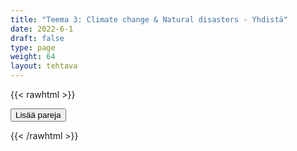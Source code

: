 ```yaml
---
title: "Teema 3: Climate change & Natural disasters - Yhdistä"
date: 2022-6-1
draft: false
type: page
weight: 64
layout: tehtava
---
```

{{< rawhtml >}}
<link rel="stylesheet" type="text/css" href="/css/yhdistely.css"/>
<div id="nappulat">
<button id="lisaa">
Lisää pareja
</button>
</div>
<div id="kaikki"></div>
<div id="tehtava" class="grid grid-cols-2">
 <div><ul id="terms"> </ul></div>
 <div><ul id="defs"> </ul></div>

</div>


<script> 
 
  //Data for terms and definitions. This can be stored in a separate .js file, in a JSON file or here in the main file
   var data = {
    terms: [{
     index: 0, text: 'adaptation'
}, { index: 1, text: 'Anthropocene'
}, { index: 2, text: 'atmosphere'
}, { index: 3, text: 'biodiversity'
}, { index: 4, text: 'carbon dioxide, CO2'
}, { index: 5, text: 'carbon footprint'
}, { index: 6, text: 'carbon neutral'
}, { index: 7, text: 'carbon sink'
}, { index: 8, text: 'carbon tax'
}, { index: 9, text: 'climate change'
}, { index: 10, text: 'conservation'
}, { index: 11, text: 'corporate accountability'
}, { index: 12, text: 'eco-anxiety'
}, { index: 13, text: 'ecological restoration'
}, { index: 14, text: 'ecosystem'
}, { index: 15, text: 'emissions trading, cap and trade'
}, { index: 16, text: 'global warming'
}, { index: 17, text: 'greenhouse effect'
}, { index: 18, text: 'greenhouse gas'
}, { index: 19, text: 'green transition'
}, { index: 20, text: 'greenwash'
}, { index: 21, text: 'intergenerational equity'
}, { index: 22, text: 'methane'
}, { index: 23, text: 'mitigation'
}, { index: 24, text: 'offsetting'
}, { index: 25, text: 'solar irradiance'
}, { index: 26, text: 'sustainability'
}, { index: 27, text: 'sustainable development'
}, { index: 28, text: 'tipping point'
}, { index: 29, text: 'algal bloom'
}, { index: 30, text: 'Arctic shrinkage'
}, { index: 31, text: 'avalanche'
}, { index: 32, text: 'biodiversity loss'
}, { index: 33, text: 'blizzard'
}, { index: 34, text: 'coral bleaching'
}, { index: 35, text: 'cyclone, hurricane, typhoon'
}, { index: 36, text: 'deforestation'
}, { index: 37, text: 'desertification'
}, { index: 38, text: 'drought'
}, { index: 39, text: 'earthquake'
}, { index: 40, text: 'eutrophication'
}, { index: 41, text: 'heatwave'
}, { index: 42, text: 'flood'
}, { index: 43, text: 'landslide'
}, { index: 44, text: 'ocean acidification'
}, { index: 45, text: 'ozone depletion'
}, { index: 46, text: 'sea level rise'
}, { index: 47, text: 'volcanic eruption'
}, { index: 48, text: 'wildfire'


},

    ],

  definitions: [{
    
     index: 0, text: 'sopeutuminen'
}, { index: 1, text: 'antroposeeni, ihmisen vaikutuksen aikakausi'
}, { index: 2, text: 'ilmakehä'
}, { index: 3, text: 'luonnon monimuotoisuus'
}, { index: 4, text: 'hiilidioksidi'
}, { index: 5, text: 'hiilijalanjälki'
}, { index: 6, text: 'hiilineutraali'
}, { index: 7, text: 'hiilinielu'
}, { index: 8, text: 'hiilivero'
}, { index: 9, text: 'ilmastonmuutos'
}, { index: 10, text: 'ympäristönsuojelu'
}, { index: 11, text: 'yritysvastuu'
}, { index: 12, text: 'ilmastoahdistus'
}, { index: 13, text: 'luonnon ennallistaminen'
}, { index: 14, text: 'ekosysteemi'
}, { index: 15, text: 'päästökauppa'
}, { index: 16, text: 'ilmaston lämpeneminen'
}, { index: 17, text: 'kasvihuoneilmiö'
}, { index: 18, text: 'kasvihuonekaasu'
}, { index: 19, text: 'vihreä siirtymä'
}, { index: 20, text: 'viherpesu'
}, { index: 21, text: 'sukupolvien välinen tasa-arvo'
}, { index: 22, text: 'metaani'
}, { index: 23, text: 'lieventäminen'
}, { index: 24, text: 'kompensaatio, hyvitys'
}, { index: 25, text: 'auringon säteily'
}, { index: 26, text: 'kestävyys'
}, { index: 27, text: 'kestävä kehitys'
}, { index: 28, text: 'keikahduspiste, kriittinen piste'
}, { index: 29, text: 'leväkukinta'
}, { index: 30, text: 'arktisen alueen kutistuminen'
}, { index: 31, text: 'lumivyöry'
}, { index: 32, text: 'luontokato'
}, { index: 33, text: 'lumimyrsky'
}, { index: 34, text: 'korallien vaaleneminen'
}, { index: 35, text: 'trooppinen hirmumyrsky'
}, { index: 36, text: 'metsäkato'
}, { index: 37, text: 'aavikoituminen'
}, { index: 38, text: 'kuivuus'
}, { index: 39, text: 'maanjäristys'
}, { index: 40, text: 'rehevöityminen'
}, { index: 41, text: 'helleaalto'
}, { index: 42, text: 'tulva'
}, { index: 43, text: 'maanvyöry'
}, { index: 44, text: 'merien happamoituminen'
}, { index: 45, text: 'otsonikato'
}, { index: 46, text: 'merenpinnan nousu'
}, { index: 47, text: 'tulivuorenpurkaus'
}, { index: 48, text: 'maastopalo'



},

    ],
    //this creates matches for indexes. This is a sort of an Answer Sheet
    pairs: {
      0: 0,
      1: 1,
      2: 2,
      3: 3,
      4: 4,
      5: 5,
      6: 6,
      7: 7,
      8: 8,
      9: 9,
      10: 10,
      11: 11,
      12: 12,
      13: 13,
      14: 14,
      15: 15,
      16: 16,
      17: 17,
      18: 18,
      19: 19,
      20: 20,
      21: 21,
      22: 22,
      23: 23,
      24: 24,
      25: 25,
      26: 26,
      27: 27,
      28: 28,
      29: 29,
      30: 30,
      31: 31,
      32: 32,
      33: 33,
      34: 34,
      35: 35,
      36: 36,
      37: 37,
      38: 38,
      39: 39,
      40: 40,
      41: 41,
      42: 42,
      43: 43,
      44: 44,
      45: 45,
      46: 46,
      47: 47,
      48: 48,
    }
  };
    
for (var a=[],i=0;i<49;++i) a[i]=i;

function shufflee(array) {
  var tmp, current, top = array.length;
  if(top) while(--top) {
    current = Math.floor(Math.random() * (top + 1));
    tmp = array[current];
    array[current] = array[top];
    array[top] = tmp;
  }
  return array;
}

a = shufflee(a);
  

  var selectedTerm = null, //to make sure none is selected onload
    selectedDef = null,
    termsContainer = document.querySelector("#terms"), //list of terms
    defsContainer = document.querySelector("#defs"); //list of definitions

  //This function takes two arguments, that is one term and one def to compare if they match. It returns True or False after compairing values of the "pairs" object property.     
  function isMatch(termIndex, defIndex) {
    return data.pairs[termIndex] === defIndex;
  }

  //This function adds HTML elements and content to the specified container (UL).
  function createListHTML(list, container) {
    container.innerHTML = ""; //first, clean up any existing LI elements
    for (var i = 0; i < 49; i++) {
      container.innerHTML = container.innerHTML + "<li data-index='" + list[i]["index"] + "'>" + "<span>" + list[i]["text"] + "</span>" + "</li>";

    }
  }

function addCSS(css){
  var elem=document.createElement('style');
  if(elem.styleSheet && !elem.sheet)elem.styleSheet.cssText=css;
  else elem.appendChild(document.createTextNode(css));
  document.getElementsByTagName('head')[0].appendChild(elem); 
}

  createListHTML(data.terms, termsContainer);
  createListHTML(data.definitions, defsContainer);

  //listen for a "click" event on a list of Terms and store the clicked object in the target object
  termsContainer.addEventListener("click", function(e) {
    var target = e.target.parentNode;
    if (target.className === "score")
      return;
    var termIndex = Number(target.getAttribute("data-index"));
    //the condition is that only one LI can be selected
    if (selectedTerm !== null && selectedTerm !== termIndex) {
      termsContainer.querySelector("li[data-index='" + selectedTerm + "']").removeAttribute("data-selected");
    }

    //deletion of the decoration
    if (target.hasAttribute("data-selected")) {
      target.removeAttribute("data-selected");
      selectedTerm = null;
    }
    //selecting on click	
    else {
      target.setAttribute("data-selected", true);
      selectedTerm = termIndex;
    }

    if (selectedTerm !== null && selectedDef !== null) {
      var term = document.querySelector("#terms [data-index='" + selectedTerm + "']");
      var def = document.querySelector("#defs [data-index='" + selectedDef + "']");
      if (isMatch(selectedTerm, selectedDef)) {
				term.className = "score";
        def.className = "score";
  			numero++;
   			term.style.order = (numero);
   			def.style.order = (numero);
            }
      selectedTerm = null;
      selectedDef = null;
      term.removeAttribute("data-selected");
      def.removeAttribute("data-selected");
			    }
  })

  defsContainer.addEventListener("click", function(e) {
    var target = e.target.parentNode;
    if (target.className === "score")
      return;
    var defIndex = Number(target.getAttribute("data-index"));
    var defText = Number(target.getAttribute("data-index"))

    if (selectedDef !== null && selectedDef !== defIndex) {
      defsContainer.querySelector("li[data-index='" + selectedDef + "']").removeAttribute("data-selected");
    }

    if (target.hasAttribute("data-selected"))
      target.removeAttribute("data-selected");
    else
      target.setAttribute("data-selected", true);
    selectedDef = Number(target.getAttribute("data-index"));
    if (selectedTerm !== null && selectedDef !== null) {
      //var term = document.querySelector("#terms [data-index='"+selectedTerm+"']");
      var term = termsContainer.querySelector("[data-index='" + selectedTerm + "']");
      //var def = document.querySelector("#defs [data-index='"+selectedDef+"']");
      var def = defsContainer.querySelector("[data-index='" + selectedDef + "']");
      if (isMatch(selectedTerm, selectedDef)) {
				term.className = "score";
        def.className = "score";
  			numero++;
   			term.style.order = (numero);
   			def.style.order = (numero);
       }
      
      selectedTerm = null; //poista napautusten valinta
      selectedDef = null; //poista napautusten valinta
      term.removeAttribute("data-selected");
      def.removeAttribute("data-selected");
    }
  })

  function shuffle() {
    randomSort(data.terms)
    randomSort(data.definitions)
    createListHTML(data.terms, termsContainer)
    createListHTML(data.definitions, defsContainer)
    addCSS("div#tehtava li[data-index]{display: none;}")
    addCSS("div#tehtava li[data-index='" + a[0] + "']{display: flex;}")
		addCSS("div#tehtava li[data-index='" + a[1] + "']{display: flex;}")
    addCSS("div#tehtava li[data-index='" + a[2] + "']{display: flex;}")
    addCSS("div#tehtava li[data-index='" + a[3] + "']{display: flex;}")
    addCSS("div#tehtava li[data-index='" + a[4] + "']{display: flex;}")
    addCSS("div#tehtava li[data-index='" + a[5] + "']{display: flex;}")
  }
  
  
  
  function randomSort(array) {
    var currentIndex = array.length,
      temporaryValue, randomIndex;

    // While there remain elements to shuffle...

    while (currentIndex !== 0) {

      // Pick a remaining element...
      randomIndex = Math.floor(Math.random() * currentIndex);
      currentIndex -= 1;

      // And swap it with the current element. SWAP
      temporaryValue = array[currentIndex];
      array[currentIndex] = array[randomIndex];
      array[randomIndex] = temporaryValue;
    }

    return array;
  }

  shuffle(); 
  
document.getElementById("lisaa").addEventListener("click", function() {
        h++;
        addCSS("div#tehtava li[data-index='" + a[h] + "']{display: flex;}")
				h++;
        addCSS("div#tehtava li[data-index='" + a[h] + "']{display: flex;}")
				h++;
        addCSS("div#tehtava li[data-index='" + a[h] + "']{display: flex;}")
				h++;
        addCSS("div#tehtava li[data-index='" + a[h] + "']{display: flex;}")
				h++;
        addCSS("div#tehtava li[data-index='" + a[h] + "']{display: flex;}")
				h++;
        addCSS("div#tehtava li[data-index='" + a[h] + "']{display: flex;}")
if(h>52){$("#kaikki").html("Kaikki lisätty jo!"); }      })
  }

var numero = 0;
var h = 6;
</script>
{{< /rawhtml >}}